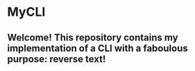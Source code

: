 # MyCLI

## Welcome! This repository contains my implementation of a CLI with a faboulous purpose: reverse text!
